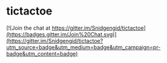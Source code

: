 # tictactoe

[![Join the chat at https://gitter.im/Snidgengid/tictactoe](https://badges.gitter.im/Join%20Chat.svg)](https://gitter.im/Snidgengid/tictactoe?utm_source=badge&utm_medium=badge&utm_campaign=pr-badge&utm_content=badge)
